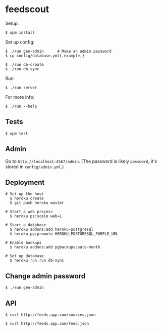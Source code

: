 # feedscout

Setup:

    $ npm install

Set up config:

    $ ./run gen-admin      # Make an admin password
    $ cp config/database.yml{.example,}

    $ ./run db-create
    $ ./run db-sync

Run:

    $ ./run server

For more info:

    $ ./run --help

Tests
-----

    $ npm test

Admin
-----

Go to `http://localhost:4567/admin`.
(The password is likely `password`, it's stored in `config/admin.yml`.)

Deployment
----------

    # Set up the host
      $ heroku create
      $ git push heroku master

    # Start a web process
      $ heroku ps:scale web=1

    # Start a database
      $ heroku addons:add heroku-postgresql
      $ heroku pg:promote HEROKU_POSTGRESQL_PURPLE_URL

    # Enable backups
      $ heroku addons:add pgbackups:auto-month

    # Set up database
      $ heroku run run db-sync

Change admin password
---------------------

    $ ./run gen-admin

API
---

    $ curl http://feeds.app.com/sources.json

    $ curl http://feeds.app.com/feed.json
